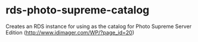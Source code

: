 rds-photo-supreme-catalog
=========================

Creates an RDS instance for using as the catalog for Photo Supreme Server Edition (http://www.idimager.com/WP/?page_id=20)
